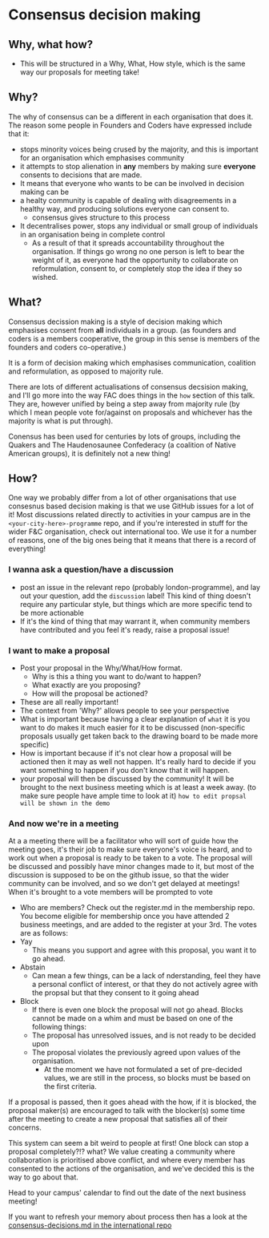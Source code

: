# Consensus decision making

## Why, what how?
+ This will be structured in a Why, What, How style, which is the same way our proposals for meeting take!

## Why?

The why of consensus can be a different in each organisation that does it.
The reason some people in Founders and Coders have expressed include that it:
+ stops minority voices being crused by the majority, and this is important for an organisation which emphasises community
+ it attempts to stop alienation in **any** members by making sure **everyone** consents to decisions that are made. 
+ It means that everyone who wants to be can be involved in decision making can be
+ a healty community is capable of dealing with disagreements in a healthy way, and producing solutions everyone can consent to.
	+ consensus gives structure to this process
+ It decentralises power, stops any individual or small group of individuals in an organisation being in complete control
	+ As a result of that it spreads accountability throughout the organisation. If things go wrong no one person is left to bear the weight of it, as everyone had the opportunity to collaborate on reformulation, consent to, or completely stop the idea if they so wished.

## What?
Consensus decission making is a style of decision making which emphasises consent from **all** individuals in a group. (as founders and coders is a members cooperative, the group in this sense is members of the founders and coders co-operative.)

It is a form of decision making which emphasises communication, coalition and reformulation, as opposed to majority rule.

There are lots of different actualisations of consensus decsision making, and I'll go more into the way FAC does things in the `how` section of this talk. They are, however unified by being a step away from majority rule (by which I mean people vote for/against on proposals and whichever has the majority is what is put through).

Conensus has been used for centuries by lots of groups, including the Quakers and The Haudenosaunee Confederacy (a coalition of Native American groups), it is definitely not a new thing!


## How?

One way we probably differ from a lot of other organisations that use consesnus based decision making is that we use GitHub issues for a lot of it!
Most discussions related directly to activities in your campus are in the `<your-city-here>-programme` repo, and if you're interested in stuff for the wider F&C organisation, check out international too.
We use it for a number of reasons, one of the big ones being that it means that there is a record of everything!

### I wanna ask a question/have a discussion
+ post an issue in the relevant repo (probably london-programme), and lay out your question, add the `discussion` label! This kind of thing doesn't require any particular style, but things which are more specific tend to be more actionable
+ If it's the kind of thing that may warrant it, when community members have contributed and you feel it's ready, raise a proposal issue!

### I want to make a proposal
+ Post your proposal in the Why/What/How format. 
  + Why is this a thing you want to do/want to happen? 
  + What exactly are you proposing? 
  + How will the proposal be actioned?
+ These are all really important! 
+ The context from 'Why?' allows people to see your perspective
+ What is important because having a clear explanation of `what` it is you want to do makes it much easier for it to be discussed (non-specific proposals usually get taken back to the drawing board to be made more specific)
+ How is important because if it's not clear how a proposal will be actioned then it may as well not happen. It's really hard to decide if you want something to happen if you don't know that it will happen.
+ your proposal will then be discussed by the community! It will be brought to the next business meeting which is at least a week away. (to make sure people have ample time to look at it)
`how to edit propsal will be shown in the demo`

### And now we're in a meeting
At a a meeting there will be a facilitator who will sort of guide how the meeting goes, it's their job to make sure everyone's voice is heard, and to work out when a proposal is ready to be taken to a vote.
The proposal will be discussed and possibly have minor changes made to it, but most of the discussion is supposed to be on the github issue, so that the wider community can be involved, and so we don't get delayed at meetings!
When it's brought to a vote members will be prompted to vote
+ Who are members? Check out the register.md in the membership repo. You become eligible for membership once you have attended 2 business meetings, and are added to the register at your 3rd. 
The votes are as follows:
+ Yay
	+ This means you support and agree with this proposal, you want it to go ahead.
+ Abstain
	+ Can mean a few things, can be a lack of nderstanding, feel they have a personal conflict of interest, or that they do not actively agree with the propsal but that they consent to it going ahead
+ Block
	+ If there is even one block the proposal will not go ahead. Blocks cannot be made on a whim and must be based on one of the following things:
	+ The proposal has unresolved issues, and is not ready to be decided upon
	+ The proposal violates the previously agreed upon values of the organisation.
		+ At the moment we have not formulated a set of pre-decided values, we are still in the process, so blocks must be based on the first criteria.

If a proposal is passed, then it goes ahead with the how, if it is blocked, the proposal maker(s) are encouraged to talk with the blocker(s) some time after the meeting to create a new proposal that satisfies all of their concerns.

This system can seem a bit weird to people at first! One block can stop a proposal completely?!? what?
We value creating a community where collaboration is prioritised above conflict, and where every member has consented to the actions of the organisation, and we've decided this is the way to go about that.

Head to your campus' calendar to find out the date of the next business meeting!

If you want to refresh your memory about process then has a look at the [consensus-decisions.md in the international repo](https://github.com/foundersandcoders/international/blob/master/consensus-decisions.md)
